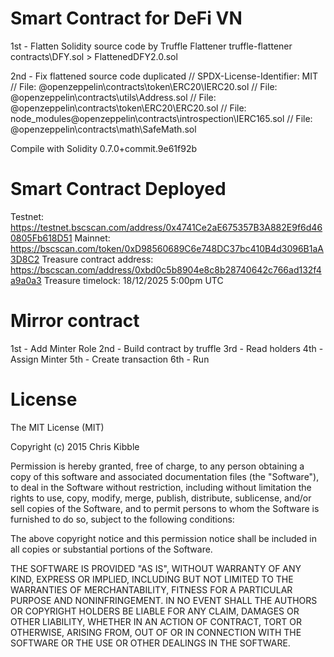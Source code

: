 # Smart Contract for DeFi VN

1st - Flatten Solidity source code by Truffle Flattener
truffle-flattener contracts\DFY.sol > FlattenedDFY2.0.sol

2nd - Fix flattened source code duplicated
	// SPDX-License-Identifier: MIT
	// File: @openzeppelin\contracts\token\ERC20\IERC20.sol
	// File: @openzeppelin\contracts\utils\Address.sol
	// File: @openzeppelin\contracts\token\ERC20\ERC20.sol
	// File: node_modules\@openzeppelin\contracts\introspection\IERC165.sol
	// File: @openzeppelin\contracts\math\SafeMath.sol

Compile with Solidity 0.7.0+commit.9e61f92b

# Smart Contract Deployed
Testnet: https://testnet.bscscan.com/address/0x4741Ce2aE675357B3A882E9f6d460805Fb618D51
Mainnet: https://bscscan.com/token/0xD98560689C6e748DC37bc410B4d3096B1aA3D8C2
Treasure contract address: https://bscscan.com/address/0xbd0c5b8904e8c8b28740642c766ad132f4a9a0a3
Treasure timelock: 18/12/2025 5:00pm UTC

# Mirror contract
1st - Add Minter Role
2nd - Build contract by truffle
3rd - Read holders
4th - Assign Minter
5th - Create transaction
6th - Run

# License
 
The MIT License (MIT)

Copyright (c) 2015 Chris Kibble

Permission is hereby granted, free of charge, to any person obtaining a copy of this software and associated documentation files (the "Software"), to deal in the Software without restriction, including without limitation the rights to use, copy, modify, merge, publish, distribute, sublicense, and/or sell copies of the Software, and to permit persons to whom the Software is furnished to do so, subject to the following conditions:

The above copyright notice and this permission notice shall be included in all copies or substantial portions of the Software.

THE SOFTWARE IS PROVIDED "AS IS", WITHOUT WARRANTY OF ANY KIND, EXPRESS OR IMPLIED, INCLUDING BUT NOT LIMITED TO THE WARRANTIES OF MERCHANTABILITY, FITNESS FOR A PARTICULAR PURPOSE AND NONINFRINGEMENT. IN NO EVENT SHALL THE AUTHORS OR COPYRIGHT HOLDERS BE LIABLE FOR ANY CLAIM, DAMAGES OR OTHER LIABILITY, WHETHER IN AN ACTION OF CONTRACT, TORT OR OTHERWISE, ARISING FROM, OUT OF OR IN CONNECTION WITH THE SOFTWARE OR THE USE OR OTHER DEALINGS IN THE SOFTWARE.

